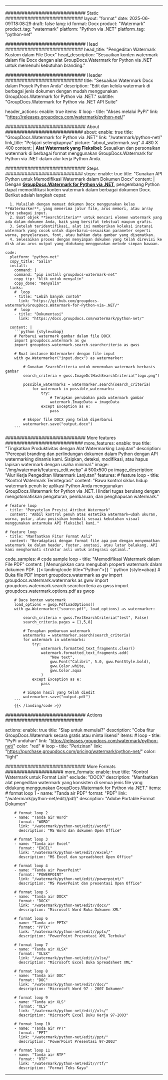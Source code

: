 
---
############################# Static ############################
layout: "format"
date:  2025-06-09T18:08:29
draft: false
lang: id
format: Docx
product: "Watermark"
product_tag: "watermark"
platform: "Python via .NET"
platform_tag: "python-net"

############################# Head ############################
head_title: "Pengeditan Watermark Kustom dalam File Docx"
head_description: "Sesuaikan konten watermark dalam file Docx dengan alat GroupDocs.Watermark for Python via .NET untuk memenuhi kebutuhan branding."

############################# Header ############################
title: "Sesuaikan Watermark Docx dalam Proyek Python Anda" 
description: "Edit dan kelola watermark di berbagai jenis dokumen dengan mudah menggunakan GroupDocs.Watermark for Python via .NET."
subtitle: "GroupDocs.Watermark for Python via .NET API Suite" 

header_actions:
  enable: true
  items:
    #  loop
    - title: "Akses melalui PyPi"
      link: "https://releases.groupdocs.com/watermark/python-net/"
      
############################# About ############################
about:
    enable: true
    title: "GroupDocs.Watermark for Python via .NET"
    link: "/watermark/python-net/"
    link_title: "Pelajari selengkapnya"
    picture: "about_watermark.svg" # 480 X 400
    content: |
       **Alat Watermark yang Fleksibel:** Sesuaikan dan personalkan watermark di berbagai format menggunakan GroupDocs.Watermark for Python via .NET dalam alur kerja Python Anda.

############################# Steps ############################
steps:
    enable: true
    title: "Gunakan API Python untuk Memodifikasi Watermark dalam Dokumen Docx"
    content: |
      Dengan **[GroupDocs.Watermark for Python via .NET](https://products.groupdocs.com/watermark/python-net/)**, pengembang Python dapat memodifikasi konten watermark dalam berbagai dokumen Docx. Berikut adalah langkah cepat: 
      
      1. Mulailah dengan memuat dokumen Docx menggunakan kelas **Watermarker**, yang menerima jalur file, arus memori, atau array byte sebagai input.
      2. Buat objek **SearchCriteria** untuk mencari elemen watermark yang ada dalam dokumen Anda, baik yang bersifat tekstual maupun grafis.
      3. Setelah teridentifikasi, alat ini memberikan koleksi instansi watermark yang cocok untuk diperbarui—sesuaikan parameter seperti warna, penyelarasan, font, atau bahkan data gambar yang disematkan.
      4. Selesaikan proses dengan menyimpan dokumen yang telah direvisi ke disk atau arus output yang didukung menggunakan metode simpan bawaan.
   
    code:
      platform: "python-net"
      copy_title: "Salin"
      install:
        command: |
        command: "pip install groupdocs-watermark-net"
        copy_tip: "klik untuk menyalin"
        copy_done: "menyalin"
      links:
        #  loop
        - title: "Lebih banyak contoh"
          link: "https://github.com/groupdocs-watermark/GroupDocs.Watermark-for-Python-via-.NET/"
        #  loop
        - title: "Dokumentasi"
          link: "https://docs.groupdocs.com/watermark/python-net/"
          
      content: |
        ```python {style=abap}
        # Perbarui watermark gambar dalam file DOCX
        import groupdocs.watermark as gw
        import groupdocs.watermark.search.searchcriteria as gwss

        # Buat instance Watermarker dengan file input
        with gw.Watermarker("input.docx") as watermarker:

            # Gunakan SearchCriteria untuk menemukan watermark berbasis gambar
            search_criteria = gwss.ImageDctHashSearchCriteria("logo.png")

            possible_watermarks = watermarker.search(search_criteria)
                for watermark in possible_watermarks:
                    try:
                        # Terapkan perubahan pada watermark gambar
                        watermark.ImageData = imageData
                    except Exception as e:
                        pass

            # Ekspor file DOCX yang telah diperbarui
            watermarker.save("output.docx")
        ```     

############################# More features ############################
more_features:
  enable: true
  title: "Tingkatkan Produktivitas dengan Alat Watermarking Lanjutan"
  description: "Percepat branding dan perlindungan dokumen dalam Python dengan API watermarking dinamis kami. Sisipkan, deteksi, modifikasi, atau hapus lapisan watermark dengan usaha minimal."
  image: "/img/watermark/features_edit.webp" # 500x500 px
  image_description: "Alur Kerja Pengeditan Watermark Lanjutan"
  features:
    # feature loop
    - title: "Kontrol Watermark Terintegrasi"
      content: "Bawa kontrol siklus hidup watermark penuh ke aplikasi Python Anda menggunakan GroupDocs.Watermark for Python via .NET. Hindari tugas berulang dengan mengotomatiskan pengaturan, pembaruan, dan penghapusan watermark."

    # feature loop
    - title: "Penyetelan Presisi Atribut Watermark"
      content: "Ambil kontrol penuh atas estetika watermark—ubah ukuran, warna, putar, atau posisikan kembali sesuai kebutuhan visual menggunakan antarmuka API fleksibel kami."

    # feature loop
    - title: "Manfaatkan Fitur Format Asli"
      content: "Beradaptasi dengan format file apa pun dengan menyematkan watermark ke dalam header, footer, anotasi, atau latar belakang. API kami menghormati struktur asli untuk integrasi optimal."
      
  code_samples:
    # code sample loop
    - title: "Memodifikasi Watermark dalam File PDF"
      content: |
        Menunjukkan cara mengubah properti watermark dalam dokumen PDF.
        {{< landing/code title="Python">}}
        ```python {style=abap}
        # Buka file PDF
        import groupdocs.watermark as gw
        import groupdocs.watermark.watermarks as gww
        import groupdocs.watermark.search.searchcriteria as gwss
        import groupdocs.watermark.options.pdf as gwop

        # Baca konten watermark
        load_options = gwop.PdfLoadOptions()
        with gw.Watermarker("source.pdf", load_options) as watermarker:

            search_criteria = gwss.TextSearchCriteria("test", False)
            search_criteria.pages = [1,5,8]

            # Terapkan pembaruan watermark
            watermarks = watermarker.search(search_criteria)
            for watermark in watermarks:
                try:
                    watermark.formatted_text_fragments.clear()
                    watermark.formatted_text_fragments.add(
                        "New text", 
                        gww.Font("Calibri", 5.0, gww.FontStyle.bold), 
                        gww.Color.white, 
                        gww.Color.aqua
                    )
                except Exception as e:
                    pass
        
            # Simpan hasil yang telah diedit
            watermarker.save("output.pdf")
        ```
        {{< /landing/code >}}


############################# Actions ############################

actions:
  enable: true
  title: "Siap untuk memulai?"
  description: "Coba fitur GroupDocs.Watermark secara gratis atau minta lisensi"
  items:
    #  loop
    - title: "PyPi unduhan"
      link: "https://releases.groupdocs.com/watermark/python-net/"
      color: "red"
        #  loop
    - title: "Perizinan"
      link: "https://purchase.groupdocs.com/pricing/watermark/python-net/"
      color: "light"


############################# More Formats #####################
more_formats:
    enable: true
    title: "Kontrol Watermark untuk Format Lain"
    exclude: "DOCX"
    description: "Manfaatkan alat pengeditan watermark yang konsisten di semua jenis file yang didukung menggunakan GroupDocs.Watermark for Python via .NET."
    items: 
        # format loop 1
        - name: "Tanda air PDF"
          format: "PDF"
          link: "/watermark/python-net/edit//pdf/"
          description: "Adobe Portable Format Dokumen"

        # format loop 2
        - name: "Tanda air Word"
          format: "WORD"
          link: "/watermark/python-net/edit//word/"
          description: "MS Word dan dokumen Open Office"
          
        # format loop 3
        - name: "Tanda air Excel"
          format: "EXCEL"
          link: "/watermark/python-net/edit//excel/"
          description: "MS Excel dan spreadsheet Open Office"

        # format loop 4
        - name: "Tanda air PowerPoint"
          format: "POWERPOINT"
          link: "/watermark/python-net/edit//powerpoint/"
          description: "MS PowerPoint dan presentasi Open Office"

        # format loop 5
        - name: "Tanda air DOCX"
          format: "DOCX"
          link: "/watermark/python-net/edit//docx/"
          description: "Microsoft Word Buka Dokumen XML"
          
        # format loop 6
        - name: "Tanda air PPTX"
          format: "PPTX"
          link: "/watermark/python-net/edit//pptx/"
          description: "PowerPoint Presentasi XML Terbuka"
          
        # format loop 7
        - name: "Tanda air XLSX"
          format: "XLSX"
          link: "/watermark/python-net/edit//xlsx/"
          description: "Microsoft Excel Buka Spreadsheet XML"

        # format loop 8
        - name: "Tanda air DOC"
          format: "DOC"
          link: "/watermark/python-net/edit//doc/"
          description: "Microsoft Word 97 - 2007 Dokumen"

        # format loop 9
        - name: "Tanda air XLS"
          format: "XLS"
          link: "/watermark/python-net/edit//xls/"
          description: "Microsoft Excel Buku Kerja 97-2003"

        # format loop 10
        - name: "Tanda air PPT"
          format: "PPT"
          link: "/watermark/python-net/edit//ppt/"
          description: "PowerPoint Presentasi 97-2003"

        # format loop 11
        - name: "Tanda air RTF"
          format: "RTF"
          link: "/watermark/python-net/edit//rtf/"
          description: "Format Teks Kaya"

---